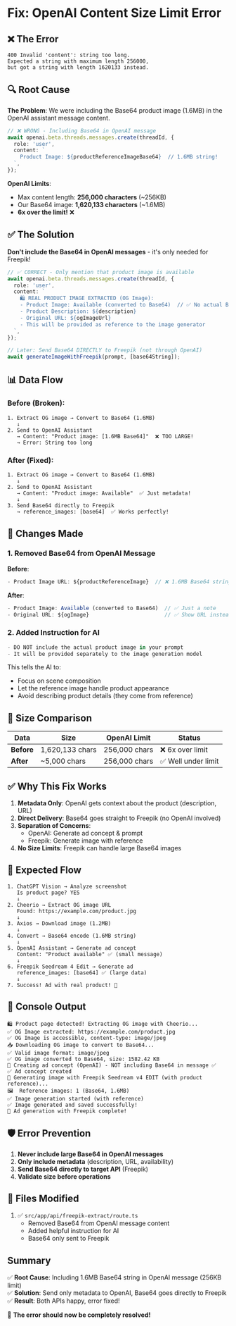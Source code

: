 # Fix: OpenAI Content Size Limit Error

## ❌ The Error

```
400 Invalid 'content': string too long.
Expected a string with maximum length 256000,
but got a string with length 1620133 instead.
```

## 🔍 Root Cause

**The Problem**: We were including the Base64 product image (1.6MB) in the OpenAI assistant message content.

```typescript
// ❌ WRONG - Including Base64 in OpenAI message
await openai.beta.threads.messages.create(threadId, {
  role: 'user',
  content: `
    Product Image: ${productReferenceImageBase64}  // 1.6MB string!
  `,
});
```

**OpenAI Limits**:

- Max content length: **256,000 characters** (~256KB)
- Our Base64 image: **1,620,133 characters** (~1.6MB)
- **6x over the limit!** ❌

## ✅ The Solution

**Don't include the Base64 in OpenAI messages** - it's only needed for Freepik!

```typescript
// ✅ CORRECT - Only mention that product image is available
await openai.beta.threads.messages.create(threadId, {
  role: 'user',
  content: `
    🛍️ REAL PRODUCT IMAGE EXTRACTED (OG Image):
    - Product Image: Available (converted to Base64)  // ✅ No actual Base64 string!
    - Product Description: ${description}
    - Original URL: ${ogImageUrl}
    - This will be provided as reference to the image generator
  `,
});

// Later: Send Base64 DIRECTLY to Freepik (not through OpenAI)
await generateImageWithFreepik(prompt, [base64String]);
```

## 📊 Data Flow

### Before (Broken):

```
1. Extract OG image → Convert to Base64 (1.6MB)
   ↓
2. Send to OpenAI Assistant
   → Content: "Product image: [1.6MB Base64]"  ❌ TOO LARGE!
   → Error: String too long
```

### After (Fixed):

```
1. Extract OG image → Convert to Base64 (1.6MB)
   ↓
2. Send to OpenAI Assistant
   → Content: "Product image: Available"  ✅ Just metadata!
   ↓
3. Send Base64 directly to Freepik
   → reference_images: [base64]  ✅ Works perfectly!
```

## 🔧 Changes Made

### 1. Removed Base64 from OpenAI Message

**Before**:

```typescript
- Product Image URL: ${productReferenceImage}  // ❌ 1.6MB Base64 string
```

**After**:

```typescript
- Product Image: Available (converted to Base64)  // ✅ Just a note
- Original URL: ${ogImage}                        // ✅ Show URL instead
```

### 2. Added Instruction for AI

```typescript
- DO NOT include the actual product image in your prompt
- It will be provided separately to the image generation model
```

This tells the AI to:

- Focus on scene composition
- Let the reference image handle product appearance
- Avoid describing product details (they come from reference)

## 📏 Size Comparison

| Data       | Size            | OpenAI Limit  | Status              |
| ---------- | --------------- | ------------- | ------------------- |
| **Before** | 1,620,133 chars | 256,000 chars | ❌ 6x over limit    |
| **After**  | ~5,000 chars    | 256,000 chars | ✅ Well under limit |

## ✅ Why This Fix Works

1. **Metadata Only**: OpenAI gets context about the product (description, URL)
2. **Direct Delivery**: Base64 goes straight to Freepik (no OpenAI involved)
3. **Separation of Concerns**:
   - OpenAI: Generate ad concept & prompt
   - Freepik: Generate image with reference
4. **No Size Limits**: Freepik can handle large Base64 images

## 🎯 Expected Flow

```
1. ChatGPT Vision → Analyze screenshot
   Is product page? YES
   ↓
2. Cheerio → Extract OG image URL
   Found: https://example.com/product.jpg
   ↓
3. Axios → Download image (1.2MB)
   ↓
4. Convert → Base64 encode (1.6MB string)
   ↓
5. OpenAI Assistant → Generate ad concept
   Content: "Product available" ✅ (small message)
   ↓
6. Freepik Seedream 4 Edit → Generate ad
   reference_images: [base64] ✅ (large data)
   ↓
7. Success! Ad with real product! 🎉
```

## 📝 Console Output

```
🛍️ Product page detected! Extracting OG image with Cheerio...
✅ OG Image extracted: https://example.com/product.jpg
✅ OG Image is accessible, content-type: image/jpeg
📥 Downloading OG image to convert to Base64...
✅ Valid image format: image/jpeg
✅ OG image converted to Base64, size: 1582.42 KB
🎯 Creating ad concept (OpenAI) - NOT including Base64 in message ✅
✅ Ad concept created
🎯 Generating image with Freepik Seedream v4 EDIT (with product reference)...
🖼️  Reference images: 1 (Base64, 1.6MB)
✅ Image generation started (with reference)
✅ Image generated and saved successfully!
🎉 Ad generation with Freepik complete!
```

## 🛡️ Error Prevention

1. **Never include large Base64 in OpenAI messages**
2. **Only include metadata** (description, URL, availability)
3. **Send Base64 directly to target API** (Freepik)
4. **Validate size before operations**

## 📝 Files Modified

1. ✅ `src/app/api/freepik-extract/route.ts`
   - Removed Base64 from OpenAI message content
   - Added helpful instruction for AI
   - Base64 only sent to Freepik

## Summary

✅ **Root Cause**: Including 1.6MB Base64 string in OpenAI message (256KB limit)  
✅ **Solution**: Send only metadata to OpenAI, Base64 goes directly to Freepik  
✅ **Result**: Both APIs happy, error fixed!

🎉 **The error should now be completely resolved!**
